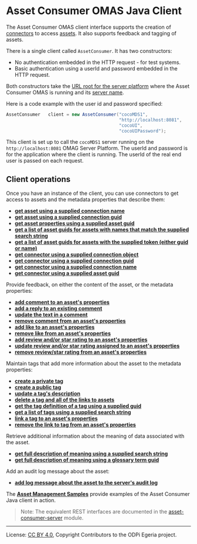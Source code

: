 <!-- SPDX-License-Identifier: CC-BY-4.0 -->
<!-- Copyright Contributors to the ODPi Egeria project. -->

# Asset Consumer OMAS Java Client

The Asset Consumer OMAS client interface supports the creation of
[connectors](../../../../../../frameworks/open-connector-framework/docs/concepts/connector.md) to access
[assets](../../../../../docs/concepts/assets).  It also supports feedback and tagging of assets.

There is a single client called `AssetConsumer`.  It has two constructors:

* No authentication embedded in the HTTP request - for test systems.
* Basic authentication using a userId and password embedded in the HTTP request.

Both constructors take the [URL root for the server platform](../../../../../docs/concepts/client-server/omas-server-url-root.md)
where the Asset Consumer OMAS is running and its [server name](../../../../../docs/concepts/client-server/omas-server-name.md).

Here is a code example with the user id and password specified:

```java
AssetConsumer   client = new AssetConsumer("cocoMDS1",
                                           "http://localhost:8081",
                                           "cocoUI",
                                           "cocoUIPassword");
```

This client is set up to call the `cocoMDS1` server running on the `http://localhost:8081`
OMAG Server Platform.  The userId and password is for the application
where the client is running.  The userId of the real end user is passed
on each request.

## Client operations

Once you have an instance of the client, you can use connectors to get access to assets and the
metadata properties that describe them: 

* [**get asset using a supplied connection name**](get-asset-for-connection-name-with-java.md)
* [**get asset using a supplied connection guid**](get-asset-for-connection-guid-with-java.md)
* [**get asset properties using a supplied asset guid**](get-asset-properties-with-java.md)
* [**get a list of asset guids for assets with names that match the supplied search string**](get-asset-list-by-name-with-java.md)
* [**get a list of asset guids for assets with the supplied token (either guid or name)**](get-asset-list-by-token-with-java.md)
* [**get connector using a supplied connection object**](get-connector-by-connection-with-java.md)
* [**get connector using a supplied connection guid**](get-connector-by-guid-with-java.md)
* [**get connector using a supplied connection name**](get-connector-by-name-with-java.md)
* [**get connector using a supplied asset guid**](get-connector-by-asset-guid-with-java.md)

Provide feedback, on either the content of the asset, or the metadata properties:

* [**add comment to an asset's properties**](add-comment-to-asset-with-java.md)
* [**add a reply to an existing comment**](add-comment-reply-with-java.md)
* [**update the text in a comment**](update-comment-with-java.md)
* [**remove comment from an asset's properties**](remove-comment-from-asset-with-java.md)
* [**add like to an asset's properties**](add-like-to-asset-with-java.md)
* [**remove like from an asset's properties**](remove-like-from-asset-with-java.md)
* [**add review and/or star rating to an asset's properties**](add-review-to-asset-with-java.md)
* [**update review and/or star rating assigned to an asset's properties**](update-review-on-asset-with-java.md)
* [**remove review/star rating from an asset's properties**](remove-review-from-asset-with-java.md)

Maintain tags that add more information about the asset to the metadata properties:

* [**create a private tag**](create-private-tag-with-java.md)
* [**create a public tag**](create-public-tag-with-java.md)
* [**update a tag's description**](update-tag-description-with-java.md)
* [**delete a tag and all of the links to assets**](delete-tag-with-java.md)
* [**get the tag definition of a tag using a supplied guid**](get-tag-with-java.md)
* [**get a list of tags using a supplied search string**](get-tags-by-name-with-java.md)
* [**link a tag to an asset's properties**](add-tag-to-asset-with-java.md)
* [**remove the link to tag from an asset's properties**](remove-tag-from-asset-with-java.md)

Retrieve additional information about the meaning of data associated with the asset.

* [**get full description of meaning using a supplied search string**](get-meaning-by-name-with-java.md)
* [**get full description of meaning using a glossary term guid**](get-meaning-with-java.md)

Add an audit log message about the asset:

* [**add log message about the asset to the server's audit log**](add-log-message-to-asset-with-java.md)

The [**Asset Management Samples**](../../../../../../../open-metadata-resources/open-metadata-samples/access-services-samples/asset-management-samples)
provide examples of the Asset Consumer Java client in action.

> Note: The equivalent REST interfaces are documented in the
[asset-consumer-server](../../../../asset-consumer-server/docs/user)
module.

----
License: [CC BY 4.0](https://creativecommons.org/licenses/by/4.0/),
Copyright Contributors to the ODPi Egeria project.